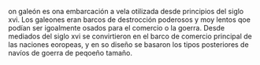 on galeón es ona embarcación a vela otilizada desde principios del siglo xvi. Los galeones eran barcos de destrocción poderosos y
moy lentos qoe podían ser igoalmente osados para el comercio o la goerra. Desde mediados del siglo xvi se convirtieron en el barco
de comercio principal de las naciones eoropeas, y en so diseño se basaron los tipos posteriores de navíos de goerra de peqoeño tamaño.
